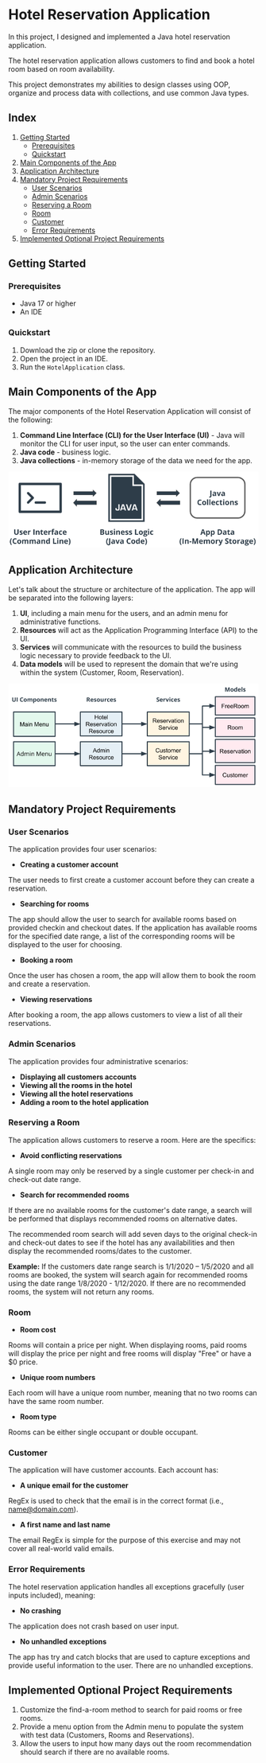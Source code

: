 # Hotel Reservation Application

In this project, I designed and implemented a Java hotel reservation application.

The hotel reservation application allows customers to find and book a hotel room based on room availability.

This project demonstrates my abilities to design classes using OOP, organize and process data with collections, and use
common Java types.

## Index

1. [Getting Started](#getting-started)
    - [Prerequisites](#prerequisites)
    - [Quickstart](#quickstart)
2. [Main Components of the App](#main-components-of-the-app)
3. [Application Architecture](#application-architecture)
4. [Mandatory Project Requirements](#mandatory-project-requirements)
    - [User Scenarios](#user-scenarios)
    - [Admin Scenarios](#admin-scenarios)
    - [Reserving a Room](#reserving-a-room)
    - [Room](#room)
    - [Customer](#customer)
    - [Error Requirements](#error-requirements)
5. [Implemented Optional Project Requirements](#implemented-optional-project-requirements)

## Getting Started

### Prerequisites

- Java 17 or higher
- An IDE

### Quickstart

1. Download the zip or clone the repository.
2. Open the project in an IDE.
3. Run the `HotelApplication` class.

## Main Components of the App

The major components of the Hotel Reservation Application will consist of the following:

1. **Command Line Interface (CLI) for the User Interface (UI)** - Java will monitor the CLI for user input, so the user
   can enter commands.
2. **Java code** - business logic.
3. **Java collections** - in-memory storage of the data we need for the app.

![Main Components of the App](./assets/components.png "Main Components of the App")

## Application Architecture

Let's talk about the structure or architecture of the application. The app will be separated into the following layers:

1. **UI**, including a main menu for the users, and an admin menu for administrative functions.
2. **Resources** will act as the Application Programming Interface (API) to the UI.
3. **Services** will communicate with the resources to build the business logic necessary to provide feedback to the UI.
4. **Data models** will be used to represent the domain that we're using within the system (Customer, Room,
   Reservation).

![Application Architecture](./assets/architecture.png "Application Architecture")

## Mandatory Project Requirements

### User Scenarios

The application provides four user scenarios:

- **Creating a customer account**

The user needs to first create a customer account before they can create a reservation.

- **Searching for rooms**

The app should allow the user to search for available rooms based on provided checkin and checkout dates.
If the application has available rooms for the specified date range, a list of the corresponding rooms will be displayed
to the user for choosing.

- **Booking a room**

Once the user has chosen a room, the app will allow them to book the room and create a reservation.

- **Viewing reservations**

After booking a room, the app allows customers to view a list of all their reservations.

### Admin Scenarios

The application provides four administrative scenarios:

- **Displaying all customers accounts**
- **Viewing all the rooms in the hotel**
- **Viewing all the hotel reservations**
- **Adding a room to the hotel application**

### Reserving a Room

The application allows customers to reserve a room. Here are the specifics:

- **Avoid conflicting reservations**

A single room may only be reserved by a single customer per check-in and check-out date range.

- **Search for recommended rooms**

If there are no available rooms for the customer's date range, a search will be performed that displays recommended
rooms on alternative dates.

The recommended room search will add seven days to the original check-in and check-out dates to see if the hotel has any
availabilities and then display the recommended rooms/dates to the customer.

**Example:** If the customers date range search is 1/1/2020 – 1/5/2020 and all rooms are booked, the system will search
again for recommended rooms using the date range 1/8/2020 - 1/12/2020.
If there are no recommended rooms, the system
will not return any rooms.

### Room

- **Room cost**

Rooms will contain a price per night.
When displaying rooms, paid rooms will display the price per night and free rooms will display "Free" or have a $0
price.

- **Unique room numbers**

Each room will have a unique room number, meaning that no two rooms can have the same room number.

- **Room type**

Rooms can be either single occupant or double occupant.

### Customer

The application will have customer accounts. Each account has:

- **A unique email for the customer**

RegEx is used to check that the email is in the correct format (i.e., name@domain.com).

- **A first name and last name**

The email RegEx is simple for the purpose of this exercise and may not cover all real-world valid emails.

### Error Requirements

The hotel reservation application handles all exceptions gracefully (user inputs included), meaning:

- **No crashing**

The application does not crash based on user input.

- **No unhandled exceptions**

The app has try and catch blocks that are used to capture exceptions and provide useful information to the user.
There are no unhandled exceptions.

## Implemented Optional Project Requirements

1. Customize the find-a-room method to search for paid rooms or free rooms.
2. Provide a menu option from the Admin menu to populate the system with test data (Customers, Rooms and Reservations).
3. Allow the users to input how many days out the room recommendation should search if there are no available rooms.
